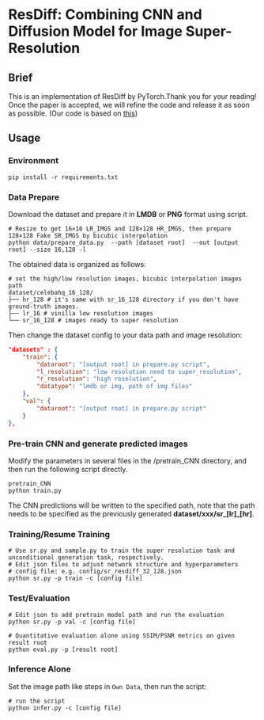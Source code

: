 # ResDiff: Combining CNN and Diffusion Model for Image Super-Resolution

## Brief
This is an implementation of ResDiff by PyTorch.Thank you for your reading!
Once the paper is accepted, we will refine the code and release it as soon as possible.
(Our code is based on [this](https://github.com/Janspiry/Image-Super-Resolution-via-Iterative-Refinement))


## Usage

### Environment
```shell
pip install -r requirements.txt
```

### Data Prepare
Download the dataset and prepare it in **LMDB** or **PNG** format using script.

```shell
# Resize to get 16×16 LR_IMGS and 128×128 HR_IMGS, then prepare 128×128 Fake SR_IMGS by bicubic interpolation
python data/prepare_data.py  --path [dataset root]  --out [output root] --size 16,128 -l
```

The obtained data is organized as follows:
```
# set the high/low resolution images, bicubic interpolation images path 
dataset/celebahq_16_128/
├── hr_128 # it's same with sr_16_128 directory if you don't have ground-truth images.
├── lr_16 # vinilla low resolution images
└── sr_16_128 # images ready to super resolution
```

Then change the dataset config to your data path and image resolution: 

```json
"datasets" : {
    "train": {
        "dataroot": "[output root] in prepare.py script",
        "l_resolution": "low resolution need to super_resolution",
        "r_resolution": "high resolution",
        "datatype": "lmdb or img, path of img files"
    },
    "val": {
        "dataroot": "[output root] in prepare.py script"
    }
},
```

### Pre-train CNN and generate predicted images

Modify the parameters in several files in the /pretrain_CNN directory, and then run the following script directly.

```shell
pretrain_CNN
python train.py
```

The CNN predictions will be written to the specified path, 
note that the path needs to be specified as the previously generated **dataset/xxx/sr_[lr]_[hr]**.

### Training/Resume Training

```shell
# Use sr.py and sample.py to train the super resolution task and unconditional generation task, respectively.
# Edit json files to adjust network structure and hyperparameters
# config file: e.g. config/sr_resdiff_32_128.json
python sr.py -p train -c [config file]
```

### Test/Evaluation

```shell
# Edit json to add pretrain model path and run the evaluation 
python sr.py -p val -c [config file]

# Quantitative evaluation alone using SSIM/PSNR metrics on given result root
python eval.py -p [result root]
```

### Inference Alone

Set the  image path like steps in `Own Data`, then run the script:

```shell
# run the script
python infer.py -c [config file]
```







